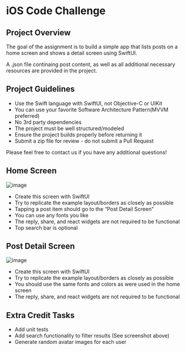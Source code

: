 # iOS Code Challenge

## Project Overview
The goal of the assignment is to build a simple app that lists posts on a home screen and shows a detail screen using SwiftUI.

A .json file continaing post content, as well as all additional necessary resources are provided in the project.

## Project Guidelines
- Use the Swift language with SwiftUI, not Objective-C or UIKit
- You can use your favorite Software Architecture Pattern(MVVM preferred)
- No 3rd party dependencies
- The project must be well structured/modeled
- Ensure the project builds properly before returning it
- Submit a zip file for review - do not submit a Pull Request

Please feel free to contact us if you have any additional questions!

## Home Screen
![image](https://user-images.githubusercontent.com/177510/202569592-37635cda-97ae-47e6-b36e-5186d6d40cc0.png)

- Create this screen with SwiftUI
- Try to replicate the example layout/borders as closely as possible
- Tapping a post item should go to the “Post Detail Screen”
- You can use any fonts you like
- The reply, share, and react widgets are not required to be functional
- Top search bar is optional

## Post Detail Screen
![image](https://user-images.githubusercontent.com/177510/202569632-8bf48b9b-b6c5-4004-99b0-01a7acee6df4.png)

- Create this screen with SwiftUI
- Try to replicate the example layout/borders as closely as possible
- You should use the same fonts and colors as were used in the home screen
- The reply, share, and react widgets are not required to be functional

## Extra Credit Tasks
- Add unit tests
- Add search functionality to filter results (See screenshot above)
- Generate random avatar images for each user
